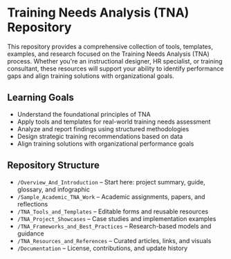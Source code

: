 # Training Needs Analysis (TNA) Repository

This repository provides a comprehensive collection of tools, templates, examples, and research focused on the Training Needs Analysis (TNA) process. Whether you're an instructional designer, HR specialist, or training consultant, these resources will support your ability to identify performance gaps and align training solutions with organizational goals.

## Learning Goals
- Understand the foundational principles of TNA
- Apply tools and templates for real-world training needs assessment
- Analyze and report findings using structured methodologies
- Design strategic training recommendations based on data
- Align training solutions with organizational performance goals

## Repository Structure
- `/Overview_And_Introduction` – Start here: project summary, guide, glossary, and infographic
- `/Sample_Academic_TNA_Work` – Academic assignments, papers, and reflections
- `/TNA_Tools_and_Templates` – Editable forms and reusable resources
- `/TNA_Project_Showcases` – Case studies and implementation examples
- `/TNA_Frameworks_and_Best_Practices` – Research-based models and guidance
- `/TNA_Resources_and_References` – Curated articles, links, and visuals
- `/Documentation` – License, contributions, and update history
